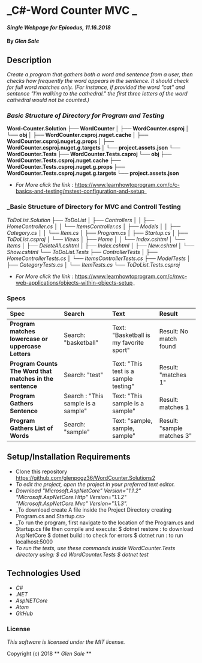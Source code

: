 # _C#-Word Counter MVC _

#### _Single Webpage for Epicodus, 11.16.2018_

#### By _**Glen Sale**_

## Description

_Create a program that gathers both a word and sentence from a user, then checks how frequently the word appears in the sentence. It should check for full word matches only. (For instance, if provided the word "cat" and sentence "I'm walking to the cathedral." the first three letters of the word cathedral would not be counted.)_


### _Basic Structure of Directory for Program and Testing_

__Word-Counter.Solution
├── WordCounter
│   ├── WordCounter.csproj
│   └── obj
│       ├── WordCounter.csproj.nuget.cache
│       ├── WordCounter.csproj.nuget.g.props
│       ├── WordCounter.csproj.nuget.g.targets
│       └── project.assets.json
└── WordCounter.Tests
    ├── WordCounter.Tests.csproj
    └── obj
        ├── WordCounter.Tests.csproj.nuget.cache
        ├── WordCounter.Tests.csproj.nuget.g.props
        ├── WordCounter.Tests.csproj.nuget.g.targets
        └── project.assets.json__

* _For More click the link :_  https://www.learnhowtoprogram.com/c/c-basics-and-testing/mstest-configuration-and-setup_        


### _Basic Structure of Directory for MVC and Controll Testing
_ToDoList.Solution
├── ToDoList
│   ├── Controllers
│   │   ├── HomeController.cs
│   │   └── ItemsController.cs
│   ├── Models
│   │   ├── Category.cs
│   │   └── Item.cs
│   ├── Program.cs
│   ├── Startup.cs
│   ├── ToDoList.csproj
│   └── Views
│       ├── Home
│       │   └── Index.cshtml
│       └── Items
│           ├── DeleteAll.cshtml
│           ├── Index.cshtml
│           ├── New.cshtml
│           └── Show.cshtml
└── ToDoList.Tests
    ├── ControllerTests
    │   ├── HomeControllerTests.cs
    │   └── ItemsControllerTests.cs
    ├── ModelTests
    │   ├── CategoryTests.cs
    │   └── ItemTests.cs
    └── ToDoList.Tests.csproj_

  * _For More click the link :_ https://www.learnhowtoprogram.com/c/mvc-web-applications/objects-within-objects-setup_

### Specs
| Spec | Search | Text | Result |
| :-------------     | :------------- | :------------- | :------------- |
| **Program matches lowercase or uppercase Letters** | Search: "basketball" | Text: "Basketball is my favorite sport" |  Result: No match found |
| **Program Counts The Word that matches in the sentence** | Search: "test" | Text: "This test is a sample testing" |  Result: "matches 1" |
| **Program Gathers Sentence** | Search : "This sample is a sample" | Text: "This sample is a sample"|  Result: matches 1 |
| **Program Gathers List of Words** | Search: "sample" | Text: "sample, sample, sample"|  Result: "sample matches 3" |


## Setup/Installation Requirements
* Clone this repository https://github.com/glenpogz36/WordCounter.Solutions2
* _To edit the project, open the project in your preferred text editor._
* _Download
 "Microsoft.AspNetCore" Version="1.1.2"
  "Microsoft.AspNetCore.Http" Version="1.1.2"
  "Microsoft.AspNetCore.Mvc" Version="1.1.3"._
* _To download create A file inside the Project Directory creating Program.cs and Startup.cs>
* _To run the program, first navigate to the location of the Program.cs and Startup.cs file then compile and execute:
$ dotnet restore : to download AspNetCore
$ dotnet build : to check for errors
$ dotnet run : to run localhost:5000
* _To run the tests, use these commands inside WordCounter.Tests directory using: $ cd WordCounter.Tests $ dotnet test_

## Technologies Used

* _C#_
* _.NET_
* _AspNETCore_
* _Atom_
* _GitHub_


### License

*This software is licensed under the MIT license.*

Copyright (c) 2018 ** _Glen Sale_ **
